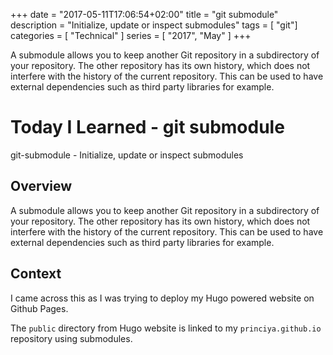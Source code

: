 +++
date = "2017-05-11T17:06:54+02:00"
title = "git submodule"
description = "Initialize, update or inspect submodules"
tags = [ "git"]
categories = [ "Technical" ]
series = [ "2017", "May" ]
+++

A submodule allows you to keep another Git repository in a subdirectory of your repository. The other repository has its own history, which does not interfere with the history of the current repository. This can be used to have external dependencies such as third party libraries for example.

<!--more-->

# Today I Learned - git submodule

git-submodule - Initialize, update or inspect submodules

## Overview

A submodule allows you to keep another Git repository in a subdirectory of your repository. The other repository has its own history, which does not interfere with the history of the current repository. This can be used to have external dependencies such as third party libraries for example.

## Context

I came across this as I was trying to deploy my Hugo powered website on Github Pages.

The `public` directory from Hugo website is linked to my `princiya.github.io` repository using submodules.
